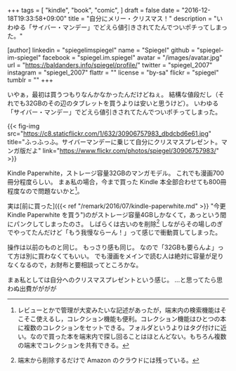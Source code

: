 +++
tags = [
  "kindle",
  "book",
  "comic",
]
draft = false
date = "2016-12-18T19:33:58+09:00"
title = "自分にメリー・クリスマス！"
description = "いわゆる「サイバー・マンデー」でどえら値引きされてたんでついポチってしまった。"

[author]
  linkedin = "spiegelimspiegel"
  name = "Spiegel"
  github = "spiegel-im-spiegel"
  facebook = "spiegel.im.spiegel"
  avatar = "/images/avatar.jpg"
  url = "https://baldanders.info/spiegel/profile/"
  twitter = "spiegel_2007"
  instagram = "spiegel_2007"
  flattr = ""
  license = "by-sa"
  flickr = "spiegel"
  tumblr = ""
+++

いやぁ，最初は買うつもりなんかなかったんだけどねぇ。
結構な値段だし（それでも32GBのその辺のタブレットを買うよりは安いと思うけど）。
いわゆる「サイバー・マンデー」でどえら値引きされてたんでついポチってしまった。

{{< fig-img src="https://c8.staticflickr.com/1/632/30906757983_dbdcbd6e61.jpg" title="ふっふっふ。サイバーマンデーに乗じて自分にクリスマスプレゼント。マンガ版だよ" link="https://www.flickr.com/photos/spiegel/30906757983/" >}}

Kindle Paperwhite，ストレージ容量32GBのマンガモデル。
これでも漫画700冊分程度らしい。
まぁ私の場合，今まで買った Kindle 本全部合わせても800冊程度なので問題ないかと[^k]。

[^k]: レビューとかで管理が大変みたいな記述があったが，端末内の検索機能はそこそこ使えるし，コレクション機能も便利。コレクション機能はひとつの本に複数のコレクションをセットできる。フォルダというよりはタグ付けに近い。なので買った本を端末内で探し回ることはほとんどない。もちろん複数の端末でコレクションを共有できる。

実は[前に買った]({{< ref "/remark/2016/07/kindle-paperwhite.md" >}} "今更 Kindle Paperwhite を買う")のがストレージ容量4GBしかなくて，あっという間にパンクしてしまったのさ。
しばらくは古いのを削除[^o] しながらその場しのぎでやってたんだけど「もう我慢ならーん！」って感じで衝動買してしまった。

[^o]: 端末から削除するだけで Amazon のクラウドには残っている。

操作は以前のものと同じ。
もっさり感も同じ。
なので「32GBも要らんよ」って方は別に買わなくてもいい。
でも漫画をメインで読む人は絶対に容量が足りなくなるので，お財布と要相談ってところかな。

まぁ私としては自分へのクリスマスプレゼントという感じ。
...と思ってたら思わぬ出費がががが
